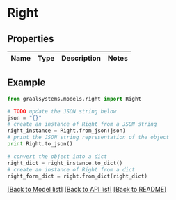 # Right


## Properties

Name | Type | Description | Notes
------------ | ------------- | ------------- | -------------

## Example

```python
from graalsystems.models.right import Right

# TODO update the JSON string below
json = "{}"
# create an instance of Right from a JSON string
right_instance = Right.from_json(json)
# print the JSON string representation of the object
print Right.to_json()

# convert the object into a dict
right_dict = right_instance.to_dict()
# create an instance of Right from a dict
right_form_dict = right.from_dict(right_dict)
```
[[Back to Model list]](../README.md#documentation-for-models) [[Back to API list]](../README.md#documentation-for-api-endpoints) [[Back to README]](../README.md)



